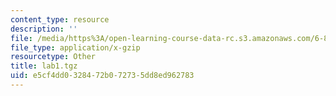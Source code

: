 ```yaml
---
content_type: resource
description: ''
file: /media/https%3A/open-learning-course-data-rc.s3.amazonaws.com/6-824-distributed-computer-systems-engineering-spring-2006/e5cf4dd0328472b072735dd8ed962783_lab1.tgz
file_type: application/x-gzip
resourcetype: Other
title: lab1.tgz
uid: e5cf4dd0-3284-72b0-7273-5dd8ed962783
---
```

